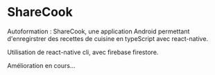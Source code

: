 # ShareCook

Autoformation : ShareCook, une application Android permettant d'enregirstrer des recettes de cuisine  en typeScript avec react-native.

Utilisation de react-native cli, avec firebase firestore.

Amélioration en cours...
